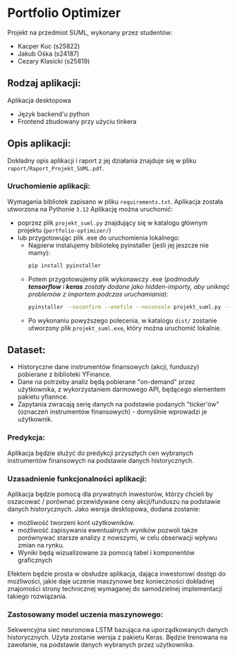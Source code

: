 # Portfolio Optimizer
Projekt na przedmiot SUML, wykonany przez studentów: 
- Kacper Kuc (s25822)
- Jakub Ośka (s24187)
- Cezary Klasicki (s25819)

## Rodzaj aplikacji:
Aplikacja desktopowa
- Język backend'u python
- Frontend zbudowany przy użyciu tinkera

## Opis aplikacji:
Dokładny opis aplikacji i raport z jej działania znajduje się w pliku `raport/Raport_Projekt_SUML.pdf`.

### Uruchomienie aplikacji:
Wymagania bibliotek zapisano w pliku `requirements.txt`. Aplikacja została utworzona na Pythonie `3.12`
Aplikację można uruchomić:
- poprzez plik `projekt_suml.py` znajdujący się w katalogu głównym projektu (`portfolio-optimizer/`)
- lub przygotowując plik .exe do uruchomienia lokalnego:
  - Najpierw instalujemy bibliotekę pyinstaller (jeśli jej jeszcze nie mamy):
    ```bash
    pip install pyinstaller
    ```
  - Potem przygotowujemy plik wykonawczy .exe (_podmoduły **tensorflow** i **keras** zostały dodane jako hidden-importy, aby uniknąć problemów z importem podczas uruchamiania_):
    ```bash
    pyinstaller --noconfirm --onefile --noconsole projekt_suml.py --hidden-import=tf_keras.src.engine.base_layer_v1 --hidden-import=tensorflow.keras
    ```
  - Po wykonaniu powyższego polecenia, w katalogu `dist/` zostanie utworzony plik `projekt_suml.exe`, który można uruchomić lokalnie.


## Dataset:
- Historyczne dane instrumentów finansowych (akcji, funduszy) pobierane z biblioteki YFinance.
- Dane na potrzeby analiz będą pobierane "on-demand" przez użytkownika, z wykorzystaniem darmowego API, będącego elementem pakietu yfiannce.
- Zapytania zwracają serię danych na podstawie podanych "ticker'ów" (oznaczeń instrumentów finansowych) - domyślnie wprowadzi je użytkownik.

### Predykcja:
Aplikacja będzie służyć do predykcji przyszłych cen wybranych instrumentów finansowych na podstawie danych historycznych.

### Uzasadnienie funkcjonalności aplikacji:
Aplikacja będzie pomocą dla prywatnych inwestorów, którzy chcieli by oszacować / porównać przewidywane ceny akcji/funduszu na podstawie danych historycznych. Jako wersja desktopowa, dodana zostanie:
- możliwość tworzeni kont użytkowników.
- możliwość zapisywania ewentualnych wyników pozwoli także porównywać starsze analizy z nowszymi, w celu obserwacji wpływu zmian na rynku.
- Wyniki będą wizualizowane za pomocą tabel i komponentów graficznych

Efektem będzie prosta w obsłudze aplikacja, dająca inwestorowi dostęp do możliwości, jakie daje uczenie maszynowe bez konieczności dokładnej znajomości strony technicznej wymaganej do samodzielnej implementacji takiego rozwiązania.

### Zastosowany model uczenia maszynowego:
Sekwencyjna sieć neuronowa LSTM bazująca na uporządkowanych danych historycznych. Użyta zostanie wersja z pakietu Keras. Będzie trenowana na zawołanie, na podstawie danych wybranych przez użytkownika.

